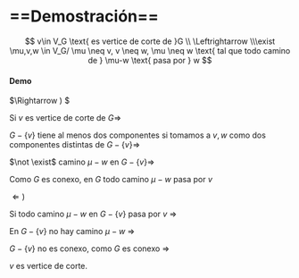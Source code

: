 # ==Demostración==

$$
v\in V_G \text{ es vertice de corte de }G \\ \Leftrightarrow \\\exist \mu,v,w \in V_G/ \mu \neq v, v \neq w, \mu \neq w \text{ tal que todo camino de } \mu-w \text{ pasa por } w
$$

#### Demo

$\Rightarrow ) $

Si $v$ es vertice de corte de $G \Rightarrow$ 

$G-\{v\}$ tiene al menos dos componentes si tomamos a $v,w$ como dos componentes distintas de $G-\{v\} \Rightarrow$

$\not \exist$ camino $\mu-w$ en $G-\{v\} \Rightarrow$

Como $G$ es conexo, en $G$ todo camino $\mu-w$ pasa por $v$

$\Leftarrow)$ 

Si todo camino $\mu-w$ en $G-\{v\}$ pasa por $v$ $\Rightarrow$

En $G-\{v\}$ no hay camino $\mu-w$ $\Rightarrow$

$G-\{v\}$ no es conexo,  como $G$ es conexo $\Rightarrow$

$v$ es vertice de corte.